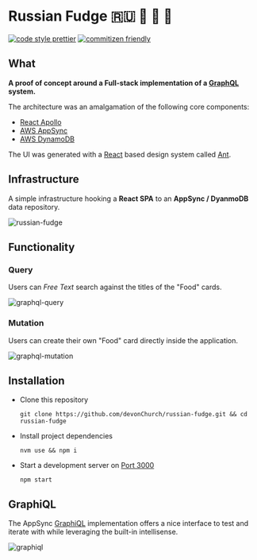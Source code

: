 # Russian Fudge 🇷🇺 🐻 🍬 🍫

[![code style prettier](https://img.shields.io/badge/code_style-prettier-FF69A4.svg)](https://prettier.io/) [![commitizen friendly](https://img.shields.io/badge/commitizen-friendly-brightgreen.svg)](http://commitizen.github.io/cz-cli/)

## What

**A proof of concept around a Full-stack implementation of a [GraphQL](https://graphql.org/) system.**

The architecture was an amalgamation of the following core components:

- [React Apollo](https://www.apollographql.com/docs/react/)
- [AWS AppSync](https://aws.amazon.com/appsync/)
- [AWS DynamoDB](https://aws.amazon.com/dynamodb/)

The UI was generated with a [React](https://reactjs.org/) based design system called [Ant](https://ant.design/docs/react/introduce).

## Infrastructure

A simple infrastructure hooking a **React SPA** to an **AppSync / DyanmoDB** data repository.

![russian-fudge](https://user-images.githubusercontent.com/15273233/45911650-506e0b00-be6a-11e8-83d0-8ffc5d01ab9a.png)

## Functionality

### Query

Users can _Free Text_ search against the titles of the "Food" cards.

![graphql-query](https://user-images.githubusercontent.com/15273233/45911409-fe77b600-be66-11e8-9266-bdb0f61ad9d3.gif)

### Mutation

Users can create their own "Food" card directly inside the application.

![graphql-mutation](https://user-images.githubusercontent.com/15273233/45911410-05062d80-be67-11e8-94c7-6f40ed2ddbdd.gif)

## Installation

- Clone this repository

  ```
  git clone https://github.com/devonChurch/russian-fudge.git && cd russian-fudge
  ```

- Install project dependencies

  ```
  nvm use && npm i
  ```

- Start a development server on [Port 3000](http://localhost:3000/)

  ```
  npm start
  ```

## GraphiQL

The AppSync [GraphiQL](https://github.com/graphql/graphiql) implementation offers a nice interface to test and iterate with while leveraging the built-in intellisense.

![graphiql](https://user-images.githubusercontent.com/15273233/45911791-ee160a00-be6b-11e8-86d5-9288f2bffe94.gif)
